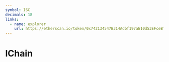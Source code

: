 ```yaml
---
symbol: ISC
decimals: 18
links:
  - name: explorer
    url: https://etherscan.io/token/0x742134547B314Adbf197aE10d53EFceBfc6ff1E8
---
```


# IChain
